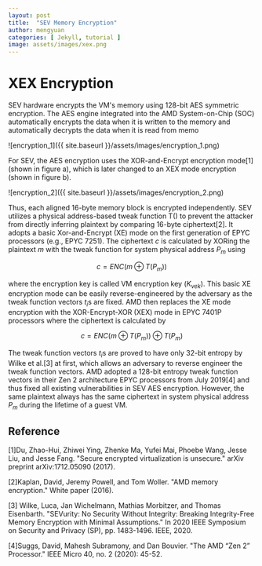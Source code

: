 ```yaml
---
layout: post
title:  "SEV Memory Encryption"
author: mengyuan
categories: [ Jekyll, tutorial ]
image: assets/images/xex.png
---
```

# XEX Encryption

SEV hardware encrypts the VM's memory using 128-bit AES symmetric encryption. The AES engine integrated into the AMD System-on-Chip (SOC) automatically encrypts the data when it is written to the memory and automatically decrypts the data when it is read from memo

![encryption_1]({{ site.baseurl }}/assets/images/encryption_1.png)

For SEV, the AES encryption uses the XOR-and-Encrypt encryption mode[1](shown in figure a), which is later changed to an XEX mode encryption (shown in figure b).

![encryption_2]({{ site.baseurl }}/assets/images/encryption_2.png)

Thus, each aligned 16-byte memory block is encrypted independently. SEV utilizes a physical address-based tweak function T() to prevent the attacker from directly inferring plaintext by comparing 16-byte ciphertext[2]. It adopts a basic Xor-and-Encrypt (XE) mode on the first generation of EPYC processors (e.g., EPYC 7251). The ciphertext *c* is calculated by XORing the plaintext *m* with the tweak function for system physical address $P_m$ using 

$$c = ENC(m \oplus T(P_{m}))$$

where the encryption key is called VM encryption key ($K_{vek}$). This basic XE encryption mode can be easily reverse-engineered by the adversary as the tweak function vectors $t_i$s are fixed. AMD then replaces the XE mode encryption with the XOR-Encrypt-XOR (XEX) mode in EPYC 7401P processors where the ciphertext is calculated by 

$$c = ENC(m \oplus T(P_{m}))\oplus T(P_{m})$$

The tweak function vectors  $t_i$s are proved to have only 32-bit entropy by Wilke et al.[3] at first, which allows an adversary to reverse engineer the tweak function vectors. AMD adopted a 128-bit entropy tweak function vectors in their Zen 2 architecture EPYC processors from July 2019[4] and thus fixed all existing vulnerabilities in SEV AES encryption. However, the same plaintext always has the same ciphertext in system physical address $P_m$ during the lifetime of a guest VM.

## Reference

[1]Du, Zhao-Hui, Zhiwei Ying, Zhenke Ma, Yufei Mai, Phoebe Wang, Jesse Liu, and Jesse Fang. "Secure encrypted virtualization is unsecure." arXiv preprint arXiv:1712.05090 (2017). 

[2]Kaplan, David, Jeremy Powell, and Tom Woller. "AMD memory encryption." White paper (2016).

[3] Wilke, Luca, Jan Wichelmann, Mathias Morbitzer, and Thomas Eisenbarth. "SEVurity: No Security Without Integrity: Breaking Integrity-Free Memory Encryption with Minimal Assumptions." In 2020 IEEE Symposium on Security and Privacy (SP), pp. 1483-1496. IEEE, 2020.

[4]Suggs, David, Mahesh Subramony, and Dan Bouvier. "The AMD “Zen 2” Processor." IEEE Micro 40, no. 2 (2020): 45-52.